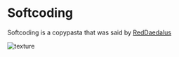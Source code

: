 # Softcoding

Softcoding is a copypasta that was said by [RedDaedalus](RedDaedalus.md)

![texture](https://user-images.githubusercontent.com/61924259/159386261-847a77fc-5d9d-4e84-b877-a73a610a13cc.png)
